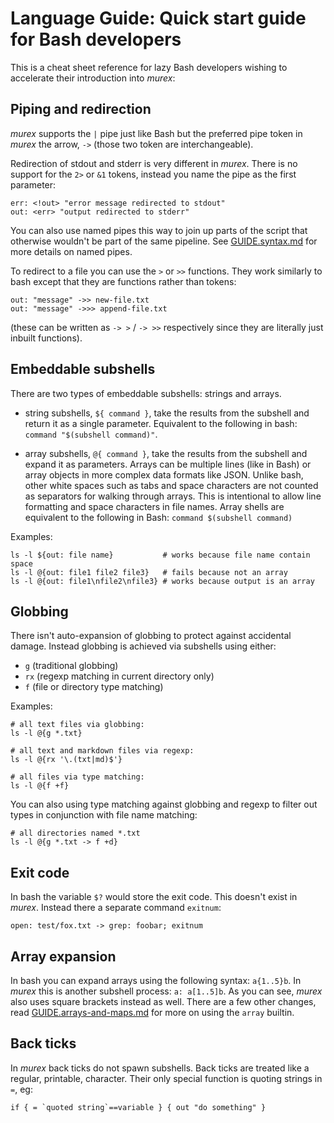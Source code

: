 # Language Guide: Quick start guide for Bash developers

This is a cheat sheet reference for lazy Bash developers wishing to
accelerate their introduction into _murex_:

## Piping and redirection

_murex_ supports the `|` pipe just like Bash but the preferred pipe
token in _murex_ the arrow, `->` (those two token are interchangeable).

Redirection of stdout and stderr is very different in _murex_. There is
no support for the `2>` or `&1` tokens,  instead you name the pipe as
the first parameter:

    err: <!out> "error message redirected to stdout"
    out: <err> "output redirected to stderr"

You can also use named pipes this way to join up parts of the script
that otherwise wouldn't be part of the same pipeline. See [GUIDE.syntax.md](GUIDE.syntax.md#piping)
for more details on named pipes.

To redirect to a file you can use the `>` or `>>` functions. They work
similarly to bash except that they are functions rather than tokens:

    out: "message" ->> new-file.txt
    out: "message" ->>> append-file.txt

(these can be written as `-> >` / `-> >>` respectively since they are
literally just inbuilt functions).

## Embeddable subshells

There are two types of embeddable subshells: strings and arrays.

* string subshells, `${ command }`, take the results from the subshell
and return it as a single parameter. Equivalent to the following in bash:
`command "$(subshell command)"`.

* array subshells, `@{ command }`, take the results from the subshell
and expand it as parameters. Arrays can be multiple lines (like in Bash)
or array objects in more complex data formats like JSON. Unlike bash,
other white spaces such as tabs and space characters are not counted as
separators for walking through arrays. This is intentional to allow line
formatting and space characters in file names. Array shells are
equivalent to the following in Bash: `command $(subshell command)`

Examples:

    ls -l ${out: file name}           # works because file name contain space
    ls -l @{out: file1 file2 file3}   # fails because not an array
    ls -l @{out: file1\nfile2\nfile3} # works because output is an array

## Globbing

There isn't auto-expansion of globbing to protect against accidental
damage. Instead globbing is achieved via subshells using either:

* `g` (traditional globbing)
* `rx` (regexp matching in current directory only)
* `f` (file or directory type matching)

Examples:

    # all text files via globbing:
    ls -l @{g *.txt}

    # all text and markdown files via regexp:
    ls -l @{rx '\.(txt|md)$'}

    # all files via type matching:
    ls -l @{f +f}

You can also using type matching against globbing and regexp to filter
out types in conjunction with file name matching:

    # all directories named *.txt
    ls -l @{g *.txt -> f +d}

## Exit code

In bash the variable `$?` would store the exit code. This doesn't exist
in _murex_. Instead there a separate command `exitnum`:

    open: test/fox.txt -> grep: foobar; exitnum

## Array expansion

In bash you can expand arrays using the following syntax: `a{1..5}b`. In
_murex_ this is another subshell process: `a: a[1..5]b`. As you can see,
_murex_ also uses square brackets instead as well. There are a few other
changes, read [GUIDE.arrays-and-maps.md](GUIDE.arrays-and-maps.md#the-array-builtin)
for more on using the `array` builtin.

## Back ticks

In _murex_ back ticks do not spawn subshells. Back ticks are treated
like a regular, printable, character. Their only special function is
quoting strings in `=`, eg:

    if { = `quoted string`==variable } { out "do something" }

